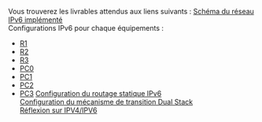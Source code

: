 Vous trouverez les livrables attendus aux liens suivants : 
[Schéma du réseau IPv6 implémenté](./images/schema.png)  
Configurations IPv6 pour chaque équipements :  
- [R1](./R1.md)
- [R2](./R2.md)
- [R3](./R3.md)
- [PC0](./PC0.md)
- [PC1](./PC1.md)
- [PC2](./PC2.md)
- [PC3](./PC3.md)
[Configuration du routage statique IPv6](./routes.md)  
[Configuration du mécanisme de transition Dual Stack](./dual_stack.md)   
[Réflexion sur IPV4/IPV6]()